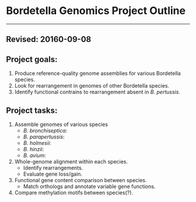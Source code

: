 # Bordetella Genomics Project Outline
------
Revised: 20160-09-08
------
## Project goals:
1. Produce reference-quality genome assemblies for various Bordetella species.
1. Look for rearrangement in genomes of other Bordetella species.
1. Identify functional contrains to rearrangement absent in *B. pertussis*.

## Project tasks:
1. Assemble genomes of various species
	+ *B. bronchiseptica*:
	+ *B. parapertussis*:
	+ *B. holmesii*:
	+ *B. hinzii*:
	+ *B. avium*:
1. Whole-genome alignment within each species.
	+ Identify rearrangements.
	+ Evaluate gene loss/gain.
1. Functional gene content comparison between species.
	+ Match orthologs and annotate variable gene functions.
1. Compare methylation motifs between species(?).
